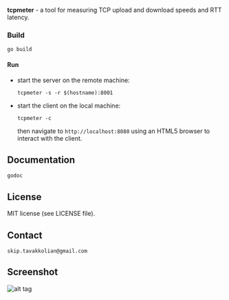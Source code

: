 **tcpmeter** - a tool for measuring TCP upload and download speeds and RTT latency.

### Build

```shell
go build
```

#### Run

* start the server on the remote machine:

  `tcpmeter -s -r $(hostname):8001`

* start the client on the local machine:

  `tcpmeter -c`

  then navigate to `http://localhost:8080` using an HTML5 browser to interact with the client.

## Documentation

 `godoc`

## License
 MIT license (see LICENSE file).

## Contact
 `skip.tavakkolian@gmail.com`
	
## Screenshot
![alt tag](https://drive.google.com/open?id=0B0sQhgOyZZBsZ1hiS25KbG5KSEU.png)

